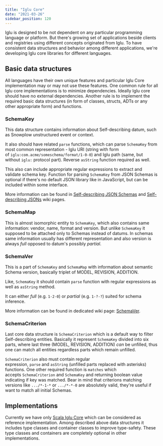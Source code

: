 ```yaml
---
title: "Iglu Core"
date: "2021-03-26"
sidebar_position: 120
---
```


Iglu is designed to be not dependent on any particular programming language or platform. But there's growing set of applications beside clients and registries using different concepts originated from Iglu. To have consistent data structures and behavior among different applications, we're developing Iglu core libraries for different languages.

## [](https://github.com/snowplow/iglu/wiki/Iglu-core#basic-data-structures)Basic data structures

All languages have their own unique features and particular Iglu Core implementation may or may not use these features. One common rule for all Iglu core implementations is to minimize dependencies. Ideally Iglu core should have no external dependencies. Another rule is to implement the required basic data structures (in form of classes, structs, ADTs or any other appropriate form) and functions.

### [](https://github.com/snowplow/iglu/wiki/Iglu-core#schemakey)SchemaKey

This data structure contains information about Self-describing datum, such as Snowplow unstructured event or context.

It also should have related `parse` functions, which can parse `SchemaKey` from most common representation - Iglu URI (string with form of `iglu:com.acme/someschema/format/1-0-0`) and Iglu path (same, but without `iglu:` protocol part). Reverse `asString` function required as well.

This also can include appropriate regular expressions to extract and validate schema key. Function for parsing `SchemaKey` from JSON Schemas is optional if there's no default JSON library like in JavaScript, but can be included within some interface.

More information can be found in [Self-describing JSON Schemas](/docs/pipeline-components-and-applications/iglu/common-architecture/self-describing-json-schemas/) and [Self-describing JSONs](/docs/pipeline-components-and-applications/iglu/common-architecture/self-describing-jsons/) wiki pages.

### [](https://github.com/snowplow/iglu/wiki/Iglu-core#schemamap)SchemaMap

This is almost isomorphic entity to `SchemaKey`, which also contains same information: vendor, name, format and version. But unlike `SchemaKey` it supposed to be attached only to Schemas instead of datums. In schemas same information usually has different representation and also version is always _full_ opposed to datum's possibly _partial_.

### [](https://github.com/snowplow/iglu/wiki/Iglu-core#schemaver)SchemaVer

This is a part of `SchemaKey` and `SchemaMap` with information about semantic Schema version, basically triplet of MODEL, REVISION, ADDITION.

Like, `SchemaKey` it should contain `parse` function with regular expressions as well as `asString` method.

It can either _full_ (e.g. `1-2-0`) or _partial_ (e.g. `1-?-?`) suited for schema inference.

More information can be found in dedicated wiki page: [SchemaVer](/docs/pipeline-components-and-applications/iglu/common-architecture/schemaver/).

### [](https://github.com/snowplow/iglu/wiki/Iglu-core#schemacriterion)SchemaCriterion

Last core data structure is `SchemaCriterion` which is a default way to filter Self-describing entities. Basically it represent `SchemaKey` divided into six parts, where last three (MODEL, REVISION, ADDITION) _can_ be unfilled, thus one can match all entities regardless parts which remain unfilled.

`SchemaCriterion` also must contain regular expression, `parse` and `asString` (unfilled parts replaced with asterisks) functions. One other required function is `matches` which accepts `SchemaCriterion` and `SchemaKey` and returning boolean value indicating if key was matched. Bear in mind that criterions matching versions like `.../*-1-*` or `.../*-*-0` are absolutely valid, they're useful if want to match all initial Schemas.

## [](https://github.com/snowplow/iglu/wiki/Iglu-core#implementations)Implementations

Currently we have only [Scala Iglu Core](https://github.com/snowplow/iglu/wiki/Scala-Iglu-Core) which can be considered as reference implementation. Among described above data structures it includes type classes and container classes to improve type-safety. These type classes and containers are completely optional in other implementations.
